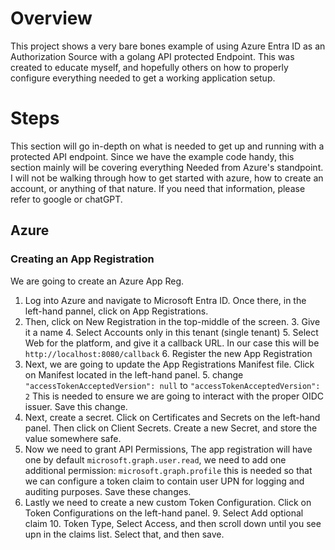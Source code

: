 # Overview
This project shows a very bare bones example of using Azure Entra ID as an Authorization Source with a golang API
protected Endpoint. This was created to educate myself, and hopefully others on how to properly configure everything
needed to get a working application setup.

# Steps
This section will go in-depth on what is needed to get up and running with a protected API endpoint. Since we have the example
code handy, this section mainly will be covering everything Needed from Azure's standpoint. I will not be walking through
how to get started with azure, how to create an account, or anything of that nature. If you need that information, please
refer to google or chatGPT.

## Azure
### Creating an App Registration
We are going to create an Azure App Reg. 
1. Log into Azure and navigate to Microsoft Entra ID. Once there, in the left-hand pannel,
click on App Registrations. 
2. Then, click on New Registration in the top-middle of the screen.
   3. Give it a name
   4. Select Accounts only in this tenant (single tenant)
   5. Select Web for the platform, and give it a callback URL. In our case this will be ```http://localhost:8080/callback```
   6. Register the new App Registration
4. Next, we are going to update the App Registrations Manifest file. Click on Manifest located in the left-hand panel.
   5. change ```"accessTokenAcceptedVersion": null``` to ```"accessTokenAcceptedVersion": 2``` This is needed to ensure we are going to interact with the proper OIDC issuer. Save this change.
6. Next, create a secret. Click on Certificates and Secrets on the left-hand panel. Then click on Client Secrets. Create a new Secret, and store the value somewhere safe.
7. Now we need to grant API Permissions, The app registration will have one by default ```microsoft.graph.user.read```, we need to add one additional permission: ```microsoft.graph.profile``` this is needed so that we can configure a token claim to contain user UPN for logging and auditing purposes. Save these changes.
8. Lastly we need to create a new custom Token Configuration. Click on Token Configurations on the left-hand panel.
   9. Select Add optional claim
      10. Token Type, Select Access, and then scroll down until you see upn in the claims list. Select that, and then save.
